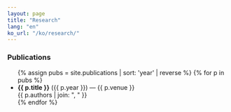 ```yaml
---
layout: page
title: "Research"
lang: "en"
ko_url: "/ko/research/"
---
```


### Publications
<ul class="list">
{% assign pubs = site.publications | sort: 'year' | reverse %}
{% for p in pubs %}
  <li>
    <strong>{{ p.title }}</strong> ({{ p.year }}) — {{ p.venue }}<br>
    {{ p.authors | join: ", " }}
  </li>
{% endfor %}
</ul>
